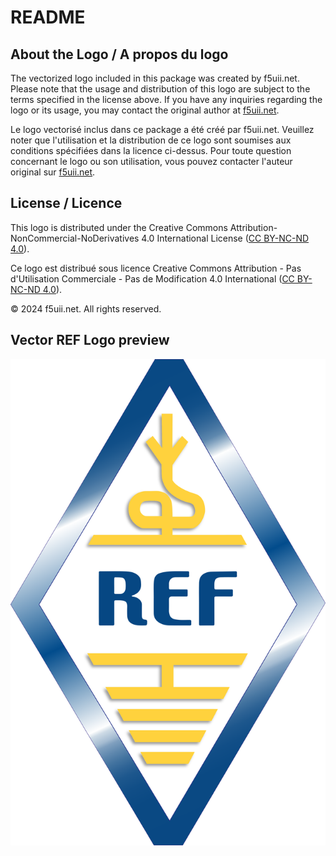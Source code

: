 # README

## About the Logo / A propos du logo

The vectorized logo included in this package was created by f5uii.net. Please note that the usage and distribution of this logo are subject to the terms specified in the license above. If you have any inquiries regarding the logo or its usage, you may contact the original author at [f5uii.net](https://www.f5uii.net).

Le logo vectorisé inclus dans ce package a été créé par f5uii.net. Veuillez noter que l'utilisation et la distribution de ce logo sont soumises aux conditions spécifiées dans la licence ci-dessus. Pour toute question concernant le logo ou son utilisation, vous pouvez contacter l'auteur original sur [f5uii.net](https://www.f5uii.net).

## License / Licence

This logo is distributed under the Creative Commons Attribution-NonCommercial-NoDerivatives 4.0 International License ([CC BY-NC-ND 4.0](https://creativecommons.org/licenses/by-nc-nd/4.0/)).

Ce logo est distribué sous licence Creative Commons Attribution - Pas d'Utilisation Commerciale - Pas de Modification 4.0 International ([CC BY-NC-ND 4.0](https://creativecommons.org/licenses/by-nc-nd/4.0/deed.fr)).

© 2024 f5uii.net. All rights reserved.

## Vector REF Logo preview

![Logo REF](Images/Logo%20REF%20by%20f5uii.net.svg)
